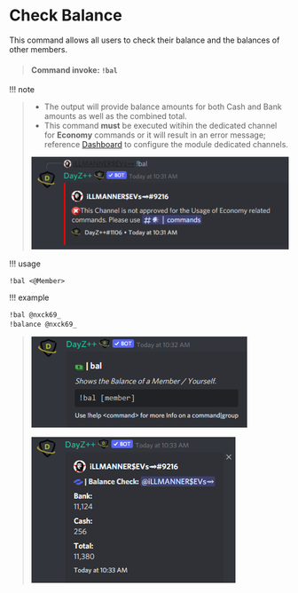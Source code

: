 # Check Balance

 This command allows all users to check their balance and the balances of other members.

> #### Command invoke: ```!bal```

!!! note
> + The output will provide balance amounts for both Cash and Bank amounts as well as the combined total.
> + This command __must__ be executed witihin the dedicated channel for **Economy** commands or it will result in an error message; reference [Dashboard](../dashboard/dashboard.md) to configure the module dedicated channels.
> 
> ![screenshot](../img/bal_error.png)

!!! usage
```
!bal <@Member>
```

!!! example

``` {.sql title="Balance Command Examples" linenums="1"}
!bal @nxck69_
!balance @nxck69_
```
> ![screenshot](../img/balance.png)
> 
> ![screenshot](../img/balance_success.png)